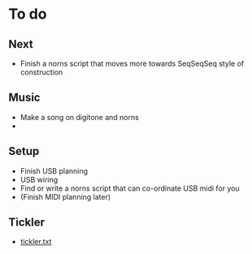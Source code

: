 # To do

## Next
- Finish a norns script that moves more towards SeqSeqSeq style of construction

## Music
- Make a song on digitone and norns
- 
## Setup
- Finish USB planning
- USB wiring
- Find or write a norns script that can co-ordinate USB midi for you
- (Finish MIDI planning later)

## Tickler
- [tickler.txt](../main/tickler.txt)
